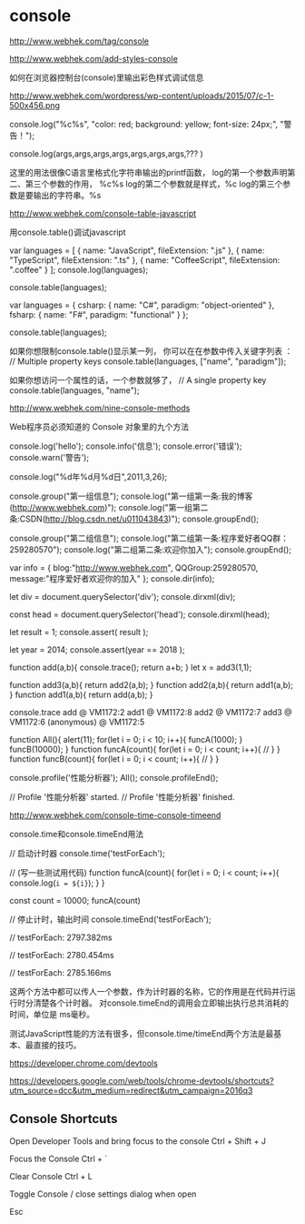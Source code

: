 # console




http://www.webhek.com/tag/console





http://www.webhek.com/add-styles-console

如何在浏览器控制台(console)里输出彩色样式调试信息

http://www.webhek.com/wordpress/wp-content/uploads/2015/07/c-1-500x456.png



console.log("%c%s", "color: red; background: yellow; font-size: 24px;", "警告！");

console.log(args,args,args,args,args,args,args,??? )



这里的用法很像C语言里格式化字符串输出的printf函数，
log的第一个参数声明第二、第三个参数的作用， %c%s
log的第二个参数就是样式，%c
log的第三个参数是要输出的字符串。%s







http://www.webhek.com/console-table-javascript



用console.table()调试javascript


var languages = [
    { name: "JavaScript", fileExtension: ".js" },
    { name: "TypeScript", fileExtension: ".ts" },
    { name: "CoffeeScript", fileExtension: ".coffee" }
];
console.log(languages);


console.table(languages);




var languages = {
    csharp: { name: "C#", paradigm: "object-oriented" },
    fsharp: { name: "F#", paradigm: "functional" }
};

console.table(languages);


如果你想限制console.table()显示某一列， 你可以在在参数中传入关键字列表 ：
// Multiple property keys
console.table(languages, ["name", "paradigm"]);


如果你想访问一个属性的话，一个参数就够了，
// A single property key
console.table(languages, "name");





http://www.webhek.com/nine-console-methods

Web程序员必须知道的 Console 对象里的九个方法



console.log('hello');
console.info('信息');
console.error('错误');
console.warn('警告');

console.log("%d年%d月%d日",2011,3,26);


console.group("第一组信息");
console.log("第一组第一条:我的博客(http://www.webhek.com)");
console.log("第一组第二条:CSDN(http://blog.csdn.net/u011043843)");
console.groupEnd();

console.group("第二组信息");
console.log("第二组第一条:程序爱好者QQ群： 259280570");
console.log("第二组第二条:欢迎你加入");
console.groupEnd();



var info = {
    blog:"http://www.webhek.com",
    QQGroup:259280570,
    message:"程序爱好者欢迎你的加入"
};
console.dir(info);


let div = document.querySelector('div');
console.dirxml(div);


const head = document.querySelector('head');
console.dirxml(head);



let result = 1;
console.assert( result );

let year = 2014;
console.assert(year == 2018 );



function add(a,b){
    console.trace();
    return a+b;
}
let x = add3(1,1);

function add3(a,b){
    return add2(a,b);
}
function add2(a,b){
    return add1(a,b);
}
function add1(a,b){
    return add(a,b);
}



console.trace
add @ VM1172:2
add1 @ VM1172:8
add2 @ VM1172:7
add3 @ VM1172:6
(anonymous) @ VM1172:5





function All(){
    alert(11);
    for(let i = 0; i < 10; i++){
        funcA(1000);
    }
        funcB(10000);
}
function funcA(count){
    for(let i = 0; i < count; i++){
        //
    }
}
function funcB(count){
    for(let i = 0; i < count; i++){
        //
    }
}

console.profile('性能分析器');
All();
console.profileEnd();

// Profile '性能分析器' started.
// Profile '性能分析器' finished.








http://www.webhek.com/console-time-console-timeend


console.time和console.timeEnd用法



// 启动计时器
console.time('testForEach');

// (写一些测试用代码)
function funcA(count){
    for(let i = 0; i < count; i++){
        console.log(`i = ${i}`);
    }
}

const count = 10000;
funcA(count)

// 停止计时，输出时间
console.timeEnd('testForEach');

// testForEach: 2797.382ms

// testForEach: 2780.454ms

// testForEach: 2785.166ms


这两个方法中都可以传人一个参数，作为计时器的名称，它的作用是在代码并行运行时分清楚各个计时器。
对console.timeEnd的调用会立即输出执行总共消耗的时间，单位是 ms毫秒。

测试JavaScript性能的方法有很多，但console.time/timeEnd两个方法是最基本、最直接的技巧。






















https://developer.chrome.com/devtools

https://developers.google.com/web/tools/chrome-devtools/shortcuts?utm_source=dcc&utm_medium=redirect&utm_campaign=2016q3


## Console Shortcuts

Open Developer Tools and bring focus to the console 
Ctrl + Shift + J


Focus the Console 
Ctrl + `

Clear Console 
Ctrl + L


Toggle Console / close settings dialog when open

Esc

